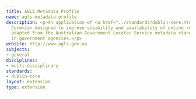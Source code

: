 ```yaml
---
title: AGLS Metadata Profile
name: agls-metadata-profile
description: <p>An application of <a href="../standards/dublin-core.html">Dublin
  Core</a> designed to improve visibility and availability of online resources, originally
  adapted from the Australian Government Locator Service metadata standard for use
  in government agencies.</p>
website: http://www.agls.gov.au
subjects:
- general
disciplines:
- multi-disciplinary
standards:
- dublin-core
layout: extension
type: extension
---
```


